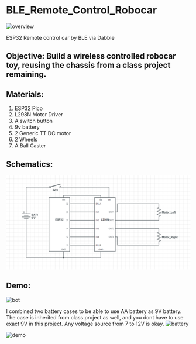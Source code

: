 # BLE_Remote_Control_Robocar

![overview](image/overview.png)

ESP32 Remote control car by BLE via Dabble

## Objective: Build a wireless controlled robocar toy, reusing the chassis from a class project remaining. 

## Materials:
1.	ESP32 Pico
2.	L298N Motor Driver
3.	A switch button
4.	9v battery
5.	2 Generic TT DC motor
6.	2 Wheels
7.	A Ball Caster

## Schematics:
![schematic](image/schematic.png)

## Demo: 
![bot](image/bottom.png)

I combined two battery cases to be able to use AA battery as 9V battery. The case is inherited from class project as well, and you dont have to use exact 9V in this project. Any voltage source from 7 to 12V is okay. 
![battery](image/battery.png)

![demo](image/demo.gif)
